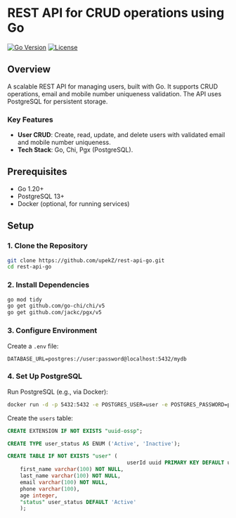 # REST API for CRUD operations using Go

[![Go Version](https://img.shields.io/badge/Go-1.20+-00ADD8)](https://golang.org/)
[![License](https://img.shields.io/badge/License-MIT-blue.svg)](LICENSE)

## Overview
A scalable REST API for managing users, built with Go. It supports CRUD operations, email and mobile number uniqueness validation. The API uses PostgreSQL for persistent storage.

### Key Features
- **User CRUD**: Create, read, update, and delete users with validated email and mobile number uniqueness.
- **Tech Stack**: Go, Chi, Pgx (PostgreSQL).

## Prerequisites
- Go 1.20+
- PostgreSQL 13+
- Docker (optional, for running services)

## Setup

### 1. Clone the Repository
```bash
git clone https://github.com/upekZ/rest-api-go.git
cd rest-api-go
```

### 2. Install Dependencies
```bash
go mod tidy
go get github.com/go-chi/chi/v5
go get github.com/jackc/pgx/v5
```

### 3. Configure Environment
Create a `.env` file:
```env
DATABASE_URL=postgres://user:password@localhost:5432/mydb
```

### 4. Set Up PostgreSQL
Run PostgreSQL (e.g., via Docker):
```bash
docker run -d -p 5432:5432 -e POSTGRES_USER=user -e POSTGRES_PASSWORD=password -e POSTGRES_DB=mydb postgres:13
```
Create the `users` table:
```sql
CREATE EXTENSION IF NOT EXISTS "uuid-ossp";

CREATE TYPE user_status AS ENUM ('Active', 'Inactive');

CREATE TABLE IF NOT EXISTS "user" (
                                      userId uuid PRIMARY KEY DEFAULT uuid_generate_v4(),
    first_name varchar(100) NOT NULL,
    last_name varchar(100) NOT NULL,
    email varchar(100) NOT NULL,
    phone varchar(100),
    age integer,
    "status" user_status DEFAULT 'Active'
    );
```
